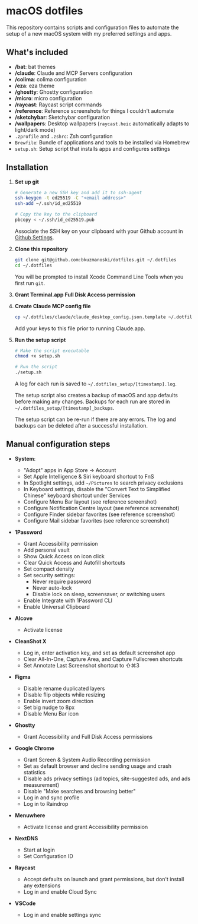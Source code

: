 # macOS dotfiles

This repository contains scripts and configuration files to automate the setup of a new macOS system with my preferred settings and apps.

## What's included

- **/bat**: bat themes
- **/claude**: Claude and MCP Servers configuration
- **/colima**: colima configuration
- **/eza**: eza theme
- **/ghostty**: Ghostty configuration
- **/micro**: micro configuration
- **/raycast**: Raycast script commands
- **/reference**: Reference screenshots for things I couldn't automate
- **/sketchybar**: Sketchybar configuration
- **/wallpapers**: Desktop wallpapers (`raycast.heic` automatically adapts to light/dark mode)
- `.zprofile` and `.zshrc`: Zsh configuration
- `Brewfile`: Bundle of applications and tools to be installed via Homebrew
- `setup.sh`: Setup script that installs apps and configures settings

## Installation

1. **Set up git**

   ```zsh
   # Generate a new SSH key and add it to ssh-agent
   ssh-keygen -t ed25519 -C "<email address>"
   ssh-add ~/.ssh/id_ed25519

   # Copy the key to the clipboard
   pbcopy < ~/.ssh/id_ed25519.pub
   ```

   Associate the SSH key on your clipboard with your Github account in [Github Settings](https://github.com/settings/keys).

2. **Clone this repository**

   ```zsh
   git clone git@github.com:bkuzmanoski/dotfiles.git ~/.dotfiles
   cd ~/.dotfiles
   ```

   You will be prompted to install Xcode Command Line Tools when you first run `git`.

3. **Grant Terminal.app Full Disk Access permission**

4. **Create Claude MCP config file**

   ```zsh
   cp ~/.dotfiles/claude/claude_desktop_config.json.template ~/.dotfiles/claude/claude_desktop_config.json
   ```

   Add your keys to this file prior to running Claude.app.

5. **Run the setup script**

   ```zsh
   # Make the script executable
   chmod +x setup.sh

   # Run the script
   ./setup.sh
   ```

   A log for each run is saved to `~/.dotfiles_setup/[timestamp].log`.

   The setup script also creates a backup of macOS and app defaults before making any changes. Backups for each run are stored in `~/.dotfiles_setup/[timestamp]_backups`.

   The setup script can be re-run if there are any errors. The log and backups can be deleted after a successful installation.

## Manual configuration steps

- **System**:

  - "Adopt" apps in App Store → Account
  - Set Apple Intelligence & Siri keyboard shortcut to FnS
  - In Spotlight settings, add `~/Pictures` to search privacy exclusions
  - In Keyboard settings, disable the "Convert Text to Simplified Chinese" keyboard shortcut under Services
  - Configure Menu Bar layout (see reference screenshot)
  - Configure Notification Centre layout (see reference screenshot)
  - Configure Finder sidebar favorites (see reference screenshot)
  - Configure Mail sidebar favorites (see reference screenshot)

- **1Password**

  - Grant Accessibility permission
  - Add personal vault
  - Show Quick Access on icon click
  - Clear Quick Access and Autofill shortcuts
  - Set compact density
  - Set security settings:
    - Never require password
    - Never auto-lock
    - Disable lock on sleep, screensaver, or switching users
  - Enable Integrate with 1Password CLI
  - Enable Universal Clipboard

- **Alcove**

  - Activate license

- **CleanShot X**

  - Log in, enter activation key, and set as default screenshot app
  - Clear All-In-One, Capture Area, and Capture Fullscreen shortcuts
  - Set Annotate Last Screenshot shortcut to ⇧⌘3

- **Figma**

  - Disable rename duplicated layers
  - Disable flip objects while resizing
  - Enable invert zoom direction
  - Set big nudge to 8px
  - Disable Menu Bar icon

- **Ghostty**

  - Grant Accessibility and Full Disk Access permissions

- **Google Chrome**

  - Grant Screen & System Audio Recording permission
  - Set as default browser and decline sending usage and crash statistics
  - Disable ads privacy settings (ad topics, site-suggested ads, and ads measurement)
  - Disable "Make searches and browsing better"
  - Log in and sync profile
  - Log in to Raindrop

- **Menuwhere**

  - Activate license and grant Accessibility permission

- **NextDNS**

  - Start at login
  - Set Configuration ID

- **Raycast**

  - Accept defaults on launch and grant permissions, but don't install any extensions
  - Log in and enable Cloud Sync

- **VSCode**

  - Log in and enable settings sync

